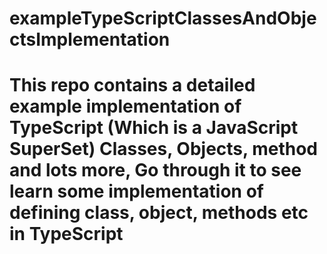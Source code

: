 # exampleTypeScriptClassesAndObjectsImplementation
# This repo contains a detailed example implementation of TypeScript (Which is a JavaScript SuperSet) Classes, Objects, method and lots more, Go through it to see learn some implementation of defining class, object, methods etc in TypeScript

